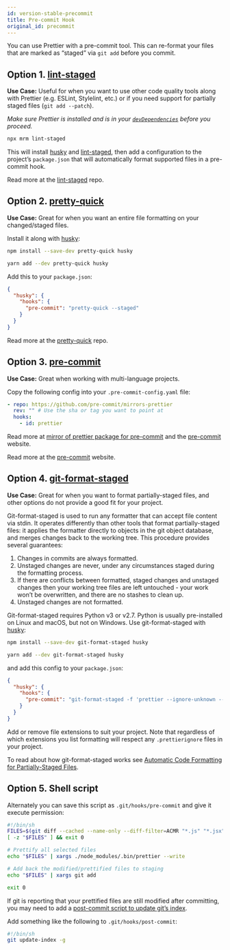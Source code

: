 ```yaml
---
id: version-stable-precommit
title: Pre-commit Hook
original_id: precommit
---
```


You can use Prettier with a pre-commit tool. This can re-format your files that are marked as “staged” via `git add` before you commit.

## Option 1. [lint-staged](https://github.com/okonet/lint-staged)

**Use Case:** Useful for when you want to use other code quality tools along with Prettier (e.g. ESLint, Stylelint, etc.) or if you need support for partially staged files (`git add --patch`).

_Make sure Prettier is installed and is in your [`devDependencies`](https://docs.npmjs.com/specifying-dependencies-and-devdependencies-in-a-package-json-file) before you proceed._

```bash
npx mrm lint-staged
```

This will install [husky](https://github.com/typicode/husky) and [lint-staged](https://github.com/okonet/lint-staged), then add a configuration to the project’s `package.json` that will automatically format supported files in a pre-commit hook.

Read more at the [lint-staged](https://github.com/okonet/lint-staged#configuration) repo.

## Option 2. [pretty-quick](https://github.com/azz/pretty-quick)

**Use Case:** Great for when you want an entire file formatting on your changed/staged files.

Install it along with [husky](https://github.com/typicode/husky):

<!--DOCUSAURUS_CODE_TABS-->
<!--npm-->

```bash
npm install --save-dev pretty-quick husky
```

<!--yarn-->

```bash
yarn add --dev pretty-quick husky
```

<!--END_DOCUSAURUS_CODE_TABS-->

Add this to your `package.json`:

```json
{
  "husky": {
    "hooks": {
      "pre-commit": "pretty-quick --staged"
    }
  }
}
```

Read more at the [pretty-quick](https://github.com/azz/pretty-quick) repo.

## Option 3. [pre-commit](https://github.com/pre-commit/pre-commit)

**Use Case:** Great when working with multi-language projects.

Copy the following config into your `.pre-commit-config.yaml` file:

```yaml
- repo: https://github.com/pre-commit/mirrors-prettier
  rev: "" # Use the sha or tag you want to point at
  hooks:
    - id: prettier
```

Read more at [mirror of prettier package for pre-commit](https://github.com/pre-commit/mirrors-prettier) and the [pre-commit](https://pre-commit.com) website.

Read more at the [pre-commit](https://pre-commit.com) website.

## Option 4. [git-format-staged](https://github.com/hallettj/git-format-staged)

**Use Case:** Great for when you want to format partially-staged files, and other options do not provide a good fit for your project.

Git-format-staged is used to run any formatter that can accept file content via stdin. It operates differently than other tools that format partially-staged files: it applies the formatter directly to objects in the git object database, and merges changes back to the working tree. This procedure provides several guarantees:

1. Changes in commits are always formatted.
2. Unstaged changes are never, under any circumstances staged during the formatting process.
3. If there are conflicts between formatted, staged changes and unstaged changes then your working tree files are left untouched - your work won’t be overwritten, and there are no stashes to clean up.
4. Unstaged changes are not formatted.

Git-format-staged requires Python v3 or v2.7. Python is usually pre-installed on Linux and macOS, but not on Windows. Use git-format-staged with [husky](https://github.com/typicode/husky):

<!--DOCUSAURUS_CODE_TABS-->
<!--npm-->

```bash
npm install --save-dev git-format-staged husky
```

<!--yarn-->

```bash
yarn add --dev git-format-staged husky
```

<!--END_DOCUSAURUS_CODE_TABS-->

and add this config to your `package.json`:

```json
{
  "husky": {
    "hooks": {
      "pre-commit": "git-format-staged -f 'prettier --ignore-unknown --stdin --stdin-filepath \"{}\"' ."
    }
  }
}
```

Add or remove file extensions to suit your project. Note that regardless of which extensions you list formatting will respect any `.prettierignore` files in your project.

To read about how git-format-staged works see [Automatic Code Formatting for Partially-Staged Files](https://www.olioapps.com/blog/automatic-code-formatting/).

## Option 5. Shell script

Alternately you can save this script as `.git/hooks/pre-commit` and give it execute permission:

```sh
#!/bin/sh
FILES=$(git diff --cached --name-only --diff-filter=ACMR "*.js" "*.jsx" | sed 's| |\\ |g')
[ -z "$FILES" ] && exit 0

# Prettify all selected files
echo "$FILES" | xargs ./node_modules/.bin/prettier --write

# Add back the modified/prettified files to staging
echo "$FILES" | xargs git add

exit 0
```

If git is reporting that your prettified files are still modified after committing, you may need to add a [post-commit script to update git’s index](https://github.com/prettier/prettier/issues/2978#issuecomment-334408427).

Add something like the following to `.git/hooks/post-commit`:

```sh
#!/bin/sh
git update-index -g
```
